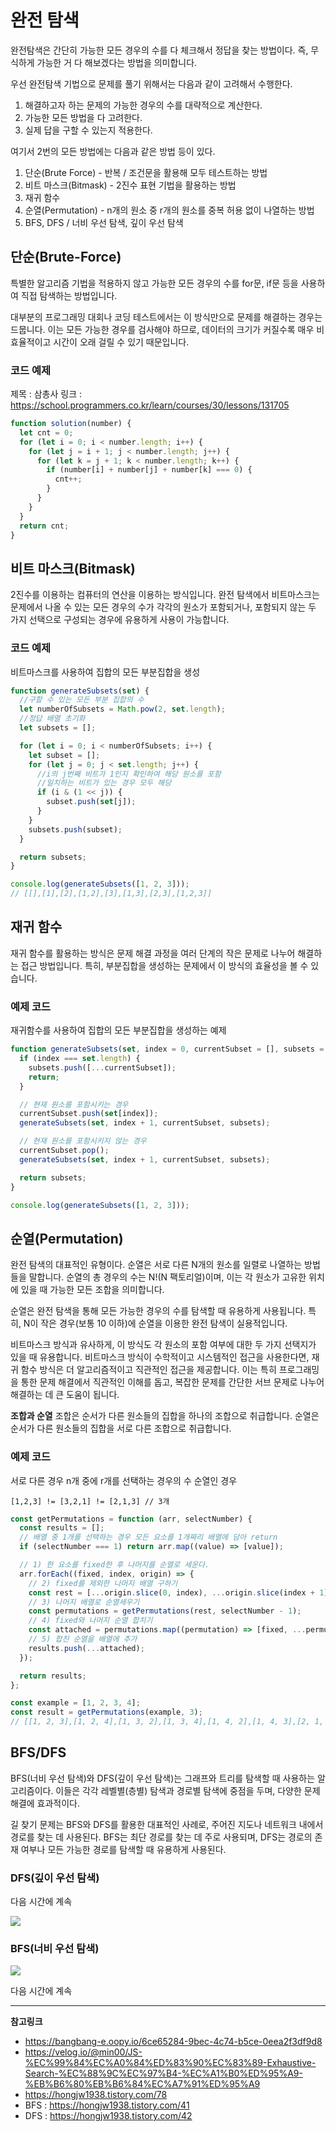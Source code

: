 # 완전 탐색

완전탐색은 간단히 가능한 모든 경우의 수를 다 체크해서 정답을 찾는 방법이다. 즉, 무식하게 가능한 거 다 해보겠다는 방법을 의미합니다.

우선 완전탐색 기법으로 문제를 풀기 위해서는 다음과 같이 고려해서 수행한다.

1. 해결하고자 하는 문제의 가능한 경우의 수를 대략적으로 계산한다.
2. 가능한 모든 방법을 다 고려한다.
3. 실제 답을 구할 수 있는지 적용한다.

여기서 2번의 모든 방법에는 다음과 같은 방법 등이 있다.

1. 단순(Brute Force) - 반복 / 조건문을 활용해 모두 테스트하는 방법
2. 비트 마스크(Bitmask) - 2진수 표현 기법을 활용하는 방법
3. 재귀 함수
4. 순열(Permutation) - n개의 원소 중 r개의 원소를 중복 허용 없이 나열하는 방법
5. BFS, DFS / 너비 우선 탐색, 깊이 우선 탐색

## 단순(Brute-Force)

특별한 알고리즘 기법을 적용하지 않고 가능한 모든 경우의 수를 for문, if문 등을 사용하여 직접 탐색하는 방법입니다.

대부분의 프로그래밍 대회나 코딩 테스트에서는 이 방식만으로 문제를 해결하는 경우는 드뭅니다. 이는 모든 가능한 경우를 검사해야 하므로, 데이터의 크기가 커질수록 매우 비효율적이고 시간이 오래 걸릴 수 있기 때문입니다.

### 코드 예제

제목 : 삼총사
링크 : https://school.programmers.co.kr/learn/courses/30/lessons/131705

```javascript
function solution(number) {
  let cnt = 0;
  for (let i = 0; i < number.length; i++) {
    for (let j = i + 1; j < number.length; j++) {
      for (let k = j + 1; k < number.length; k++) {
        if (number[i] + number[j] + number[k] === 0) {
          cnt++;
        }
      }
    }
  }
  return cnt;
}
```

## 비트 마스크(Bitmask)

2진수를 이용하는 컴퓨터의 연산을 이용하는 방식입니다. 완전 탐색에서 비트마스크는 문제에서 나올 수 있는 모든 경우의 수가 각각의 원소가 포함되거나, 포함되지 않는 두 가지 선택으로 구성되는 경우에 유용하게 사용이 가능합니다.

### 코드 예제

비트마스크를 사용하여 집합의 모든 부분집합을 생성

```javascript
function generateSubsets(set) {
  //구할 수 있는 모든 부분 집합의 수
  let numberOfSubsets = Math.pow(2, set.length);
  //정답 배열 초기화
  let subsets = [];

  for (let i = 0; i < numberOfSubsets; i++) {
    let subset = [];
    for (let j = 0; j < set.length; j++) {
      //i의 j번째 비트가 1인지 확인하여 해당 원소를 포함
      //일치하는 비트가 있는 경우 모두 해당
      if (i & (1 << j)) {
        subset.push(set[j]);
      }
    }
    subsets.push(subset);
  }

  return subsets;
}

console.log(generateSubsets([1, 2, 3]));
// [[],[1],[2],[1,2],[3],[1,3],[2,3],[1,2,3]]
```

## 재귀 함수

재귀 함수를 활용하는 방식은 문제 해결 과정을 여러 단계의 작은 문제로 나누어 해결하는 접근 방법입니다. 특히, 부분집합을 생성하는 문제에서 이 방식의 효율성을 볼 수 있습니다.

### 예제 코드

재귀함수를 사용하여 집합의 모든 부분집합을 생성하는 예제

```js
function generateSubsets(set, index = 0, currentSubset = [], subsets = []) {
  if (index === set.length) {
    subsets.push([...currentSubset]);
    return;
  }

  // 현재 원소를 포함시키는 경우
  currentSubset.push(set[index]);
  generateSubsets(set, index + 1, currentSubset, subsets);

  // 현재 원소를 포함시키지 않는 경우
  currentSubset.pop();
  generateSubsets(set, index + 1, currentSubset, subsets);

  return subsets;
}

console.log(generateSubsets([1, 2, 3]));
```

## 순열(Permutation)

완전 탐색의 대표적인 유형이다. 순열은 서로 다른 N개의 원소를 일렬로 나열하는 방법들을 말합니다. 순열의 총 경우의 수는 N!(N 팩토리얼)이며, 이는 각 원소가 고유한 위치에 있을 때 가능한 모든 조합을 의미합니다.

순열은 완전 탐색을 통해 모든 가능한 경우의 수를 탐색할 때 유용하게 사용됩니다. 특히, N이 작은 경우(보통 10 이하)에 순열을 이용한 완전 탐색이 실용적입니다.

비트마스크 방식과 유사하게, 이 방식도 각 원소의 포함 여부에 대한 두 가지 선택지가 있을 때 유용합니다. 비트마스크 방식이 수학적이고 시스템적인 접근을 사용한다면, 재귀 함수 방식은 더 알고리즘적이고 직관적인 접근을 제공합니다. 이는 특히 프로그래밍을 통한 문제 해결에서 직관적인 이해를 돕고, 복잡한 문제를 간단한 서브 문제로 나누어 해결하는 데 큰 도움이 됩니다.

**조합과 순열**
조합은 순서가 다른 원소들의 집합을 하나의 조합으로 취급합니다.
순열은 순서가 다른 원소들의 집합을 서로 다른 조합으로 취급합니다.

### 예제 코드

서로 다른 경우 n개 중에 r개를 선택하는 경우의 수
순열인 경우

```
[1,2,3] != [3,2,1] != [2,1,3] // 3개
```

```js
const getPermutations = function (arr, selectNumber) {
  const results = [];
  // 배열 중 1개를 선택하는 경우 모든 요소를 1개짜리 배열에 담아 return
  if (selectNumber === 1) return arr.map((value) => [value]);

  // 1) 한 요소를 fixed한 후 나머지를 순열로 세운다.
  arr.forEach((fixed, index, origin) => {
    // 2) fixed를 제외한 나머지 배열 구하기
    const rest = [...origin.slice(0, index), ...origin.slice(index + 1)];
    // 3) 나머지 배열로 순열세우기
    const permutations = getPermutations(rest, selectNumber - 1);
    // 4) fixed와 나머지 순열 합치기
    const attached = permutations.map((permutation) => [fixed, ...permutation]); // 돌아온 순열에 대해 떼 놓은(fixed) 값 붙이기
    // 5) 합친 순열을 배열에 추가
    results.push(...attached);
  });

  return results;
};

const example = [1, 2, 3, 4];
const result = getPermutations(example, 3);
// [[1, 2, 3],[1, 2, 4],[1, 3, 2],[1, 3, 4],[1, 4, 2],[1, 4, 3],[2, 1, 3],[2, 1, 4],[2, 3, 1],[2, 3, 4],[2, 4, 1], ... [4, 3, 2]
```

## BFS/DFS

BFS(너비 우선 탐색)와 DFS(깊이 우선 탐색)는 그래프와 트리를 탐색할 때 사용하는 알고리즘이다. 이들은 각각 레벨별(층별) 탐색과 경로별 탐색에 중점을 두며, 다양한 문제 해결에 효과적이다.

길 찾기 문제는 BFS와 DFS를 활용한 대표적인 사례로, 주어진 지도나 네트워크 내에서 경로를 찾는 데 사용된다. BFS는 최단 경로를 찾는 데 주로 사용되며, DFS는 경로의 존재 여부나 모든 가능한 경로를 탐색할 때 유용하게 사용된다.

### DFS(깊이 우선 탐색)

다음 시간에 계속

<img src="https://velog.velcdn.com/images/gusdh2/post/39a06f87-7153-40c0-925d-2a3b52daeeab/image.gif">

### BFS(너비 우선 탐색)

<img src="https://velog.velcdn.com/images/gusdh2/post/85667c54-7a99-4540-a9f9-8b283bc1e519/image.gif">

다음 시간에 계속

<hr/>

**참고링크**

- https://bangbang-e.oopy.io/6ce65284-9bec-4c74-b5ce-0eea2f3df9d8
- https://velog.io/@min00/JS-%EC%99%84%EC%A0%84%ED%83%90%EC%83%89-Exhaustive-Search-%EC%88%9C%EC%97%B4-%EC%A1%B0%ED%95%A9-%EB%B6%80%EB%B6%84%EC%A7%91%ED%95%A9
- https://hongjw1938.tistory.com/78
- BFS : https://hongjw1938.tistory.com/41
- DFS : https://hongjw1938.tistory.com/42
